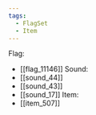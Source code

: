 ```yaml
---
tags:
  - FlagSet
  - Item
---
```

Flag:
- [[flag_11146]]
Sound:
- [[sound_44]]
- [[sound_43]]
- [[sound_17]]
Item:
- [[item_507]]
